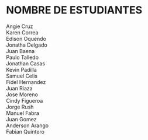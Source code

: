 # NOMBRE DE ESTUDIANTES    
Angie Cruz  
Karen Correa   
Edison Oquendo    
Jonatha Delgado  
Juan Baena  
Paulo Talledo  
Jonathan Casas  
Kevin Padilla  
Samuel Celis  
Fidel Hernandez  
Juan Riaza  
Jose Moreno  
Cindy Figueroa  
Jorge Rush  
Manuel Fabra    
Juan Gomez  
Anderson Arango  
Fabian Quintero  